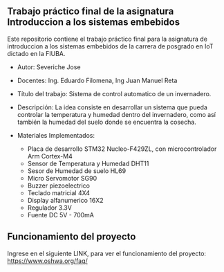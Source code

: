 ## Trabajo práctico final de la asignatura Introduccion a los sistemas embebidos ##
Este repositorio contiene el trabajo práctico final para la asignatura de introduccion a los sistemas embebidos de la carrera de posgrado en IoT dictado en la FIUBA.

* Autor: Severiche Jose
* Docentes: Ing. Eduardo Filomena, Ing Juan Manuel Reta
* Título del trabajo: Sistema de control automatico de un invernadero.

* Descripción: La idea consiste en desarrollar un sistema que pueda controlar la temperatura y humedad dentro del invernadero, como así también la humedad del suelo donde se encuentra la cosecha.

* Materiales Implementados:
 
   * Placa de desarrollo STM32 Nucleo-F429ZL, con microcontrolador Arm Cortex-M4 
   * Sensor de Temperatura y Humedad DHT11
   * Sesor de Humedad de suelo HL69
   * Micro Servomotor SG90
   * Buzzer piezoelectrico
   * Teclado matricial 4X4
   * Display alfanumerico 16X2
   * Regulador 3.3V
   * Fuente DC 5V - 700mA 
   
  
## Funcionamiento del proyecto ##

Ingrese en el siguiente LINK, para ver el funcionamiento del proyecto: https://www.oshwa.org/faq/




